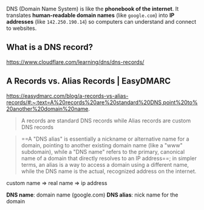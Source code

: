 
DNS (Domain Name System) is like the **phonebook of the internet**. It translates **human-readable domain names** (like `google.com`) into **IP addresses** (like `142.250.190.14`) so computers can understand and connect to websites.

## What is a DNS record?

https://www.cloudflare.com/learning/dns/dns-records/


## A Records vs. Alias Records | EasyDMARC

https://easydmarc.com/blog/a-records-vs-alias-records/#:~:text=A%20records%20are%20standard%20DNS,point%20to%20another%20domain%20name.

>A records are standard DNS records while Alias records are custom DNS records

> ==A "DNS alias" is essentially a nickname or alternative name for a domain, pointing to another existing domain name (like a "www" subdomain), while a "DNS name" refers to the primary, canonical name of a domain that directly resolves to an IP address==; in simpler terms, an alias is a way to access a domain using a different name, while the DNS name is the actual, recognized address on the internet.


custom name => real name => ip address

**DNS name**: domain name (google.com)
**DNS alias**: nick name for the domain 
